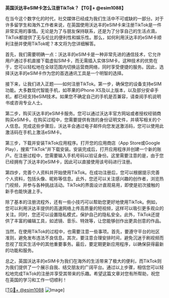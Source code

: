 **英国沃达丰eSIM卡怎么注册TikTok？【TG💪+ @esim1088】**

在当今这个数字化的时代，社交媒体已经成为我们生活中不可或缺的一部分。对于许多留学生和海外工作者来说，在英国使用沃达丰的eSIM卡来注册TikTok是一件非常实用的事情。无论是为了与朋友保持联系，还是为了分享自己的生活点滴，TikTok都提供了无与伦比的便利性和娱乐性。那么，如何利用沃达丰的eSIM卡顺利注册并使用TikTok呢？本文将为您详细解答。

首先，我们需要明确一点：沃达丰的eSIM卡是一种非常先进的通信技术，它允许用户通过手机直接下载虚拟SIM卡，而无需插入实体SIM卡。这种技术的优势在于，您可以轻松地在全球范围内切换运营商网络，同时享受便捷的服务。因此，选择沃达丰的eSIM卡作为您的首选通讯工具是一个明智的选择。

接下来，让我们进入正题——如何注册TikTok。第一步，确保您的设备支持eSIM功能。大多数现代智能手机，如苹果的iPhone XS及以上版本，以及部分安卓手机，都已经支持eSIM技术。如果您不确定自己的手机是否兼容，请查阅手机说明书或咨询专业人士。

第二步，购买沃达丰的eSIM卡服务。您可以通过沃达丰官方网站或者授权经销商购买eSIM卡。在购买过程中，您需要提供有效的身份证明文件，并填写相关的个人信息。完成这些步骤后，沃达丰会通过电子邮件向您发送激活码，您可以使用此激活码在手机上激活eSIM卡。

第三步，下载并安装TikTok应用程序。打开您的应用商店（App Store或Google Play），搜索“TikTok”并下载安装。安装完成后，打开应用程序并创建一个新的账户。在注册过程中，您需要输入手机号码以验证身份。这里需要注意的是，由于您已经拥有了沃达丰的eSIM卡，因此可以直接使用该号码进行注册。

第四步，完善个人资料并开始使用TikTok。在成功注册后，您可以根据提示完善个人资料，包括头像、昵称等信息。此外，您还可以关注感兴趣的创作者，浏览热门视频，并参与各种挑战活动。TikTok的界面设计直观易用，即使是初次接触的新手也能快速上手。

除了基本的注册流程外，还有一些小技巧可以帮助您更好地使用TikTok。例如，您可以利用沃达丰提供的高速网络上传高质量的短视频，这样可以吸引更多观众的关注。同时，您还可以设置隐私模式，保护自己的隐私安全。此外，TikTok还提供了丰富的编辑工具，如滤镜、音乐、特效等，让您能够创作出更具创意的作品。

当然，在使用TikTok的过程中，也需要注意一些事项。首先，要遵守平台的社区准则，避免发布违法不良信息。其次，要注意合理安排时间，避免沉迷于刷视频而忽视了现实生活中的其他重要事务。最后，要定期更新应用程序，以确保获得最新的功能和服务。

总之，英国沃达丰的eSIM卡为我们在海外的生活带来了极大的便利，而TikTok则为我们提供了一个展示自我、结交朋友的广阔平台。通过以上步骤，相信您可以轻松地完成TikTok的注册并享受其带来的乐趣。希望这篇文章对您有所帮助，祝您在英国的学习和工作一切顺利！

[[TG💪+ @esim1088](https://t.me/s/esim1088) ![Image](https://i.postimg.cc/4NQfJmqS/Snipaste-2025-05-13-00-14-12.png)]